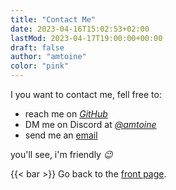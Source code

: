 ```yaml
---
title: "Contact Me"
date: 2023-04-16T15:02:53+02:00
lastMod: 2023-04-17T19:00:00+00:00
draft: false
author: "amtoine"
color: "pink"
---
```


I you want to contact me, fell free to:
- reach me on [*GitHub*](https://github.com/amtoine)
- DM me on Discord at [*@amtoine*](https://discordapp.com/users/692113679814099044)
- send me an [email](mailto:stevan.antoine@gmail.com)

you'll see, i'm friendly *:wink:*

{{< bar >}}
Go back to the [front page](/).
